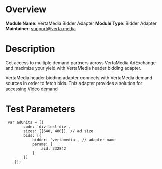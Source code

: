 # Overview

**Module Name**: VertaMedia Bidder Adapter
**Module Type**: Bidder Adapter
**Maintainer**: support@verta.media

# Description

Get access to multiple demand partners across VertaMedia AdExchange and maximize your yield with VertaMedia header bidding adapter.

VertaMedia header bidding adapter connects with VertaMedia demand sources in order to fetch bids.
This adapter provides a solution for accessing Video demand


# Test Parameters
```
 var adUnits = [{
        code: 'div-test-div',
        sizes: [[640, 480]], // ad size
        bids: [{
            bidder: 'vertamedia', // adapter name
            params: {
                aid: 332842
            }
        }]
    }];
```
